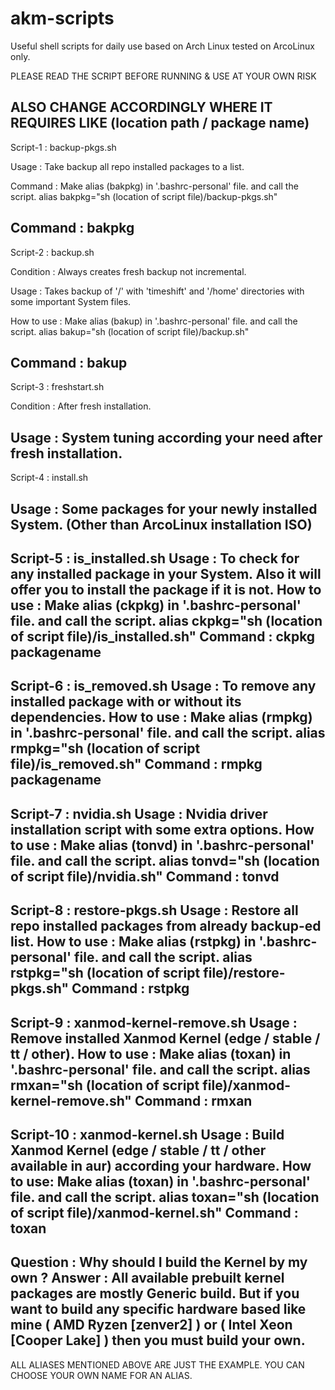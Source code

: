 # akm-scripts

Useful shell scripts for daily use based on Arch Linux tested on ArcoLinux only.

PLEASE READ THE SCRIPT BEFORE RUNNING & USE AT YOUR OWN RISK

ALSO CHANGE ACCORDINGLY WHERE IT REQUIRES LIKE (location path / package name)
-----------------------------------------------------------------------------------------

Script-1   : backup-pkgs.sh

Usage      : Take backup all repo installed packages to a list.

Command    : Make alias (bakpkg) in '.bashrc-personal' file. and call the script.
             alias bakpkg="sh (location of script file)/backup-pkgs.sh"

Command    : bakpkg
-----------------------------------------------------------------------------------------

Script-2   : backup.sh

Condition  : Always creates fresh backup not incremental.

Usage      : Takes backup of '/' with 'timeshift' and
             '/home' directories with some important System files.

How to use : Make alias (bakup) in '.bashrc-personal' file. and call the script.
             alias bakup="sh (location of script file)/backup.sh"

Command    : bakup
-----------------------------------------------------------------------------------------

Script-3   : freshstart.sh

Condition  : After fresh installation.

Usage      : System tuning according your need after fresh installation.
-----------------------------------------------------------------------------------------

Script-4   : install.sh

Usage      : Some packages for your newly installed System. (Other than ArcoLinux installation ISO)
-----------------------------------------------------------------------------------------

Script-5   : is_installed.sh
Usage      : To check for any installed package in your System. Also it will offer you
             to install the package if it is not.
How to use : Make alias (ckpkg) in '.bashrc-personal' file. and call the script.
             alias ckpkg="sh (location of script file)/is_installed.sh"
Command    : ckpkg packagename
-----------------------------------------------------------------------------------------

Script-6   : is_removed.sh
Usage      : To remove any installed package with or without its dependencies.
How to use : Make alias (rmpkg) in '.bashrc-personal' file. and call the script.
             alias rmpkg="sh (location of script file)/is_removed.sh"
Command    : rmpkg packagename
-----------------------------------------------------------------------------------------

Script-7   : nvidia.sh
Usage      : Nvidia driver installation script with some extra options.
How to use : Make alias (tonvd) in '.bashrc-personal' file. and call the script.
             alias tonvd="sh (location of script file)/nvidia.sh"
Command    : tonvd
-----------------------------------------------------------------------------------------

Script-8   : restore-pkgs.sh
Usage      : Restore all repo installed packages from already backup-ed list.
How to use : Make alias (rstpkg) in '.bashrc-personal' file. and call the script.
             alias rstpkg="sh (location of script file)/restore-pkgs.sh"
Command    : rstpkg
-----------------------------------------------------------------------------------------

Script-9   : xanmod-kernel-remove.sh
Usage      : Remove installed Xanmod Kernel (edge / stable / tt / other).
How to use : Make alias (toxan) in '.bashrc-personal' file. and call the script.
             alias rmxan="sh (location of script file)/xanmod-kernel-remove.sh"
Command    : rmxan
-----------------------------------------------------------------------------------------

Script-10  : xanmod-kernel.sh
Usage      : Build Xanmod Kernel (edge / stable / tt / other available in aur) according
             your hardware.
How to use:  Make alias (toxan) in '.bashrc-personal' file. and call the script.
             alias toxan="sh (location of script file)/xanmod-kernel.sh"
Command    : toxan
-----------------------------------------------------------------------------------------

Question  : Why should I build the Kernel by my own ?
Answer    : All available prebuilt kernel packages are mostly Generic build. But if you
            want to build any specific hardware based like mine ( AMD Ryzen [zenver2] )
            or ( Intel Xeon [Cooper Lake] ) then you must build
            your own.
-----------------------------------------------------------------------------------------
ALL ALIASES MENTIONED ABOVE ARE JUST THE EXAMPLE. YOU CAN CHOOSE YOUR OWN NAME FOR AN ALIAS.
